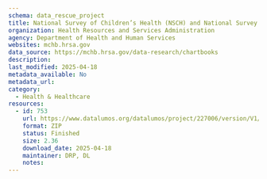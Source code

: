 ```yaml
---
schema: data_rescue_project 
title: National Survey of Children’s Health (NSCH) and National Survey of Children with Special Health Care Needs Chartbooks
organization: Health Resources and Services Administration
agency: Department of Health and Human Services
websites: mchb.hrsa.gov
data_source: https://mchb.hrsa.gov/data-research/chartbooks
description: 
last_modified: 2025-04-18
metadata_available: No
metadata_url: 
category:
  - Health & Healthcare 
resources:
  - id: 753
    url: https://www.datalumos.org/datalumos/project/227006/version/V1/view
    format: ZIP
    status: Finished
    size: 2.36
    download_date: 2025-04-18
    maintainer: DRP, DL
    notes: 
---
```

